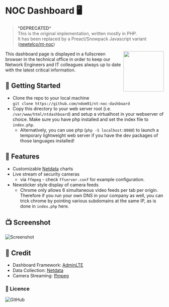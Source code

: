 # NOC Dashboard 🖥️

> \***DEPRECATED**\*  
> This is the original implementation, written mostly in PHP.   
> It has been replaced by a Preact/Snowpack Javascript variant ([newtelco/nt-noc](https://github.com/newtelco/nt-noc))

<img align="right" height="128px" src="https://imgur.com/qnv09T8.png">

This dashboard page is displayed in a fullscreen browser in the technical office in order to keep our Network Engineers and IT colleagues always up to date with the latest critical information. 

## 🚀 Getting Started
- Clone the repo to your local machine    
`git clone https://github.com/ndom91/nt-noc-dashboard`  
- Copy this directory to your web server root (i.e. `/var/www/html/ntdashboard`) and setup a virtualhost in your webserver of choice. Make sure you have php installed and set the index file to `index.php`.
  - Alternatively, you can use php (`php -S localhost:8080`) to launch a temporary lightweight web server if you have the dev packages of those languages installed!

## 🎥 Features
- Customizable [Netdata](https://github.com/firehol/netdata) charts  
- Live stream of security cameras  
  - via `ffmpeg` - check `ffserver.conf` for example configuration.
- Newsticker style display of camera feeds  
  - Chrome only allows 6 simultaneous video feeds per tab per origin. Therefore if you run your own DNS in your company as well, you can trick chrome by pointing various subdomains at the same IP, as is done in `index.php` here.   

## 📺 Screenshot

![Screenshot](https://imgur.com/8tRgSTX.png)

## 🙏 Credit
- Dashboard Framework: [AdminLTE](https://github.com/almasaeed2010/AdminLTE)  
- Data Collection: [Netdata](https://github.com/firehol/netdata)  
- Camera Streaming: [ffmpeg](https://ffmpeg.org)  

### 📝 Licence
![GitHub](https://img.shields.io/github/license/ndom91/nt-noc-dashboard)

